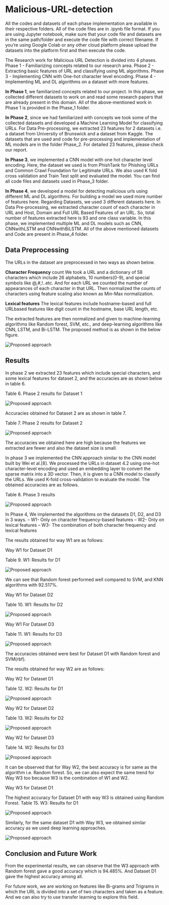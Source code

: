 # Malicious-URL-detection

All the codes and datasets of each phase implementation are available in their respective folders. 
All of the code files are in .ipynb file format. 
If you are using Jupyter notebook, make sure that your code file and datasets are in the same path/folder and execute the code file with correct filename. 
If you’re using Google Colab or any other cloud platform please upload the datasets into the platform first and then execute the code. 



The Research work for Malicious URL Detection is divided into 4 phases. 
 Phase 1 - Familiarizing concepts related to our research area.
 Phase 2 - Extracting basic features of URL and classifying using ML algorithms.
 Phase 3 - Implementing CNN with One-hot character level encoding.
 Phase 4 - Implementing ML and DL algorithms on a dataset with more features.

**In Phase 1**, we familiarized concepts related to our project. In this phase, we collected different datasets to work on and read some research papers that are already present in this domain. All of the above-mentioned work in Phase 1 is provided in the Phase_1 folder.

**In Phase 2**, since we had familiarized with concepts we took some of the collected datasets and developed a Machine Learning Model for classifying URLs. For Data Pre-processing, we extracted 23 features for 2 datasets i.e. a dataset from University of Brunswick and a dataset from Kaggle. The datasets that are used and code for pre-processing and implementation of ML models are in the folder Phase_2. For detailed 23 features, please check our report.

**In Phase 3**, we implemented a CNN model with one hot character level encoding. Here, the dataset we used is from PhishTank for Phishing URLs and Common Crawl Foundation for Legitimate URLs. We also used K fold cross validation and Train Test split and evaluated the model. You can find all code files and datasets used in Phase_3 folder.

**In Phase 4**, we developed a model for detecting malicious urls using different ML and DL algorithms. For building a model we used more number of features here. Regarding Datasets, we used 3 different datasets here. In Data Pre-processing, we extracted character count of each character in URL and Host, Domain and Full URL Based Features of an URL. So, total number of features extracted here is 93 and one class variable. In this phase, we implemented multiple ML and DL models such as CNN, CNNwithLSTM and CNNwithBiLSTM. All of the above mentioned datasets and Code are present in Phase_4 folder.


## Data Preprocessing 
The URLs in the dataset are preprocessed in two ways as shown below. 

**Character Frequency** count We took a URL and a dictionary of 58 characters which include 26 alphabets, 10 numbers(0-9), and special symbols like @,#,!..etc. And for each URL we counted the number of appearances of each character in that URL. Then normalized the counts of characters using feature scaling also known as Min-Max normalization.

**Lexical features** The lexical features include hostname-based and full URLbased features like digit count in the hostname, base URL length, etc.

The extracted features are then normalized and given to machine-learning algorithms like Random forest, SVM, etc., and deep-learning algorithms like CNN, LSTM, and Bi-LSTM. The proposed method is as shown in the below figure.

![Proposed approach](images/proposedsystem.png)

## Results

In phase 2 we extracted 23 features which include special characters, and some lexical features for dataset 2, and the accuracies are as shown below in table 6. 

Table 6. Phase 2 results for Dataset 1 

![Proposed approach](images/Table6.png)



Accuracies obtained for Dataset 2 are as shown in table 7.


Table 7. Phase 2 results for Dataset 2

![Proposed approach](images/Table7.png)


The accuracies we obtained here are high because the features we extracted are fewer and also the dataset size is small.
	
In phase 3 we implemented the CNN approach similar to the CNN model built by Wei et al.[8]. We processed the URLs in dataset 4.2 using one-hot character-level encoding and used an embedding layer to convert the sparse matrix into a 3D vector. Then, it is given to a CNN model to classify the URLs. We used K-fold cross-validation to evaluate the model. The obtained accuracies are as follows. 

Table 8. Phase 3 results

![Proposed approach](images/Table8.png)


In Phase 4, We implemented the algorithms on the datasets D1, D2, and D3 in 3 ways. 
– W1- Only on character frequency-based features
 – W2- Only on lexical features 
– W3- The combination of both character frequency and lexical features 


The results obtained for way W1 are as follows: 

Way W1 for Dataset D1

Table 9. W1: Results for D1 

![Proposed approach](images/Table9.png)


We can see that Random forest performed well compared to SVM, and KNN algorithms with 92.517%. 


Way W1 for Dataset D2

Table 10. W1: Results for D2

![Proposed approach](images/Table10.png)



Way W1 For Dataset D3


Table 11. W1: Results for D3

![Proposed approach](images/Table11.png)


The accuracies obtained were best for Dataset D1 with Random forest and SVM(rbf).

The results obtained for way W2 are as follows:

Way W2 for Dataset D1
				          
Table 12. W2: Results for D1

![Proposed approach](images/Table12.png)


Way W2 for Dataset D2

Table 13. W2: Results for D2

![Proposed approach](images/Table13.png)


Way W2 for Dataset D3

Table 14. W2: Results for D3

![Proposed approach](images/Table14.png)


It can be observed that for Way W2, the best accuracy is for same as the algorithm i.e. Random forest. So, we can also expect the same trend for Way W3 too because W3 is the combination of W1 and W2.

Way W3 for Dataset D1

The highest accuracy for Dataset D1 with way W3 is obtained using Random Forest.
Table 15. W3: Results for D1

![Proposed approach](images/Table15.png)


Similarly, for the same dataset D1 with Way W3, we obtained similar accuracy as we used deep learning approaches.

![Proposed approach](images/accuracy.png)


## Conclusion and Future Work
From the experimental results, we can observe that the W3 approach with Random forest gave a good accuracy which is 94.485%. And Dataset D1 gave the highest accuracy among all.

For future work, we are working on features like Bi-grams and Trigrams in which the URL is divided into a set of two characters and taken as a feature. And we can also try to use transfer learning to explore this field. 




